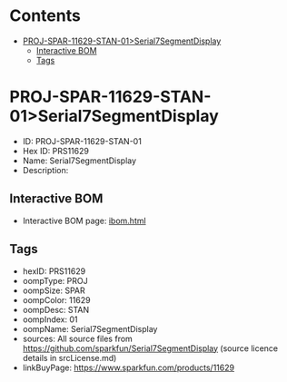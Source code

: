 



Contents
========

* [PROJ-SPAR-11629-STAN-01>Serial7SegmentDisplay](#proj-spar-11629-stan-01serial7segmentdisplay)
	* [Interactive BOM](#interactive-bom)
	* [Tags](#tags)

# PROJ-SPAR-11629-STAN-01>Serial7SegmentDisplay

- ID: PROJ-SPAR-11629-STAN-01
- Hex ID: PRS11629
- Name: Serial7SegmentDisplay
- Description: 

## Interactive BOM

- Interactive BOM page: [ibom.html](kicad/bom/ibom.html)

## Tags

- hexID: PRS11629
- oompType: PROJ
- oompSize: SPAR
- oompColor: 11629
- oompDesc: STAN
- oompIndex: 01
- oompName: Serial7SegmentDisplay
- sources: All source files from https://github.com/sparkfun/Serial7SegmentDisplay (source licence details in srcLicense.md)
- linkBuyPage: https://www.sparkfun.com/products/11629
